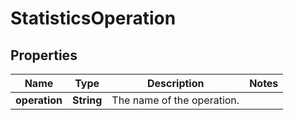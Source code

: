 
# StatisticsOperation

## Properties
Name | Type | Description | Notes
------------ | ------------- | ------------- | -------------
**operation** | **String** | The name of the operation. | 



